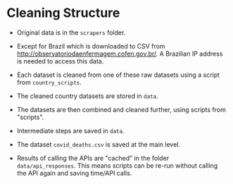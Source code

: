 # Cleaning Structure

- Original data is in the `scrapers` folder.
- Except for Brazil which is downloaded to CSV from 
http://observatoriodaenfermagem.cofen.gov.br/. A Brazilian IP address is needed
to access this data. 
- Each dataset is cleaned from one of these raw datasets using a script from `country_scripts`. 
- The cleaned country datasets are stored in `data`.
- The datasets are then combined and cleaned further, using scripts from "scripts".
- Intermediate steps are saved in `data`.
- The dataset `covid_deaths.csv` is saved at the main level.

- Results of calling the APIs are "cached" in the folder `data/api_responses`. 
This means scripts can be re-run without calling the API again and saving time/API calls. 